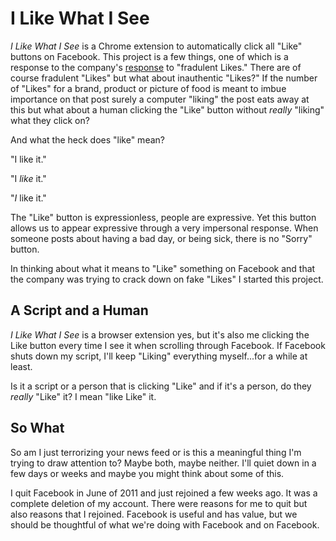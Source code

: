 # I Like What I See

_I Like What I See_ is a Chrome extension to automatically click all "Like"
buttons on Facebook. This project is a few things, one of which is a response
to the company's [response](http://arstechnica.com/security/2012/08/facebook-puts-fraudulent-likes-on-notice/)
to "fradulent Likes." There are of course fradulent "Likes" but what about
inauthentic "Likes?" If the number of "Likes" for a brand, product or picture
of food is meant to imbue importance on that post surely a computer "liking"
the post eats away at this but what about a human clicking the "Like" button
without _really_ "liking" what they click on?

And what the heck does "like" mean?

"I like it."

"I _like_ it."

"_I_ like it."

The "Like" button is expressionless, people are expressive. Yet this button
allows us to appear expressive through a very impersonal response. When someone
posts about having a bad day, or being sick, there is no "Sorry" button.

In thinking about what it means to "Like" something on Facebook and that the
company was trying to crack down on fake "Likes" I started this project.

## A Script and a Human

_I Like What I See_ is a browser extension yes, but it's also me clicking the
Like button every time I see it when scrolling through Facebook. If Facebook
shuts down my script, I'll keep "Liking" everything myself...for a while at
least.

Is it a script or a person that is clicking "Like" and if it's a person, do
they _really_ "Like" it? I mean "like Like" it.

## So What

So am I just terrorizing your news feed or is this a meaningful thing I'm
trying to draw attention to? Maybe both, maybe neither. I'll quiet down in a
few days or weeks and maybe you might think about some of this.

I quit Facebook in June of 2011 and just rejoined a few weeks ago.
It was a complete deletion of my account. There were reasons for me to quit but
also reasons that I rejoined. Facebook is useful and has value, but we should
be thoughtful of what we're doing with Facebook and on Facebook.